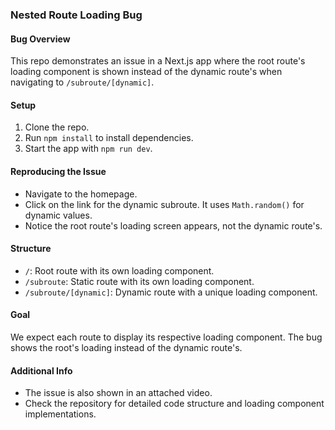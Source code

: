 ### Nested Route Loading Bug

#### Bug Overview

This repo demonstrates an issue in a Next.js app where the root route's loading component is shown instead of the dynamic route's when navigating to `/subroute/[dynamic]`.

#### Setup

1. Clone the repo.
2. Run `npm install` to install dependencies.
3. Start the app with `npm run dev`.

#### Reproducing the Issue

- Navigate to the homepage.
- Click on the link for the dynamic subroute. It uses `Math.random()` for dynamic values.
- Notice the root route's loading screen appears, not the dynamic route's.

#### Structure

- `/`: Root route with its own loading component.
- `/subroute`: Static route with its own loading component.
- `/subroute/[dynamic]`: Dynamic route with a unique loading component.

#### Goal

We expect each route to display its respective loading component. The bug shows the root's loading instead of the dynamic route's.

#### Additional Info

- The issue is also shown in an attached video.
- Check the repository for detailed code structure and loading component implementations.
